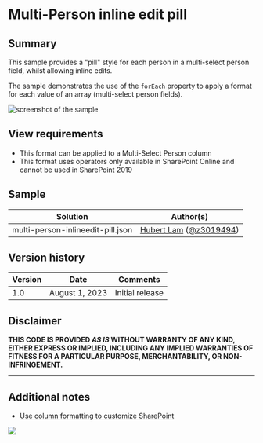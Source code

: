 
# Multi-Person inline edit pill

## Summary
This sample provides a "pill" style for each person in a multi-select person field, whilst allowing inline edits.

The sample demonstrates the use of the `forEach` property to apply a format for each value of an array (multi-select person fields). 

![screenshot of the sample](./assets/screenshot.png)

## View requirements
- This format can be applied to a Multi-Select Person column
- This format uses operators only available in SharePoint Online and cannot be used in SharePoint 2019

## Sample

Solution|Author(s)
--------|---------
multi-person-inlineedit-pill.json | [Hubert Lam](https://github.com/z3019494) ([@z3019494](https://twitter.com/hubertlam))

## Version history

Version|Date|Comments
-------|----|--------
1.0|August 1, 2023|Initial release


## Disclaimer
**THIS CODE IS PROVIDED *AS IS* WITHOUT WARRANTY OF ANY KIND, EITHER EXPRESS OR IMPLIED, INCLUDING ANY IMPLIED WARRANTIES OF FITNESS FOR A PARTICULAR PURPOSE, MERCHANTABILITY, OR NON-INFRINGEMENT.**

---

## Additional notes

- [Use column formatting to customize SharePoint](https://docs.microsoft.com/en-us/sharepoint/dev/declarative-customization/column-formatting)

<img src="https://pnptelemetry.azurewebsites.net/list-formatting/column-samples/multi-person-inlineedit-pill" />
